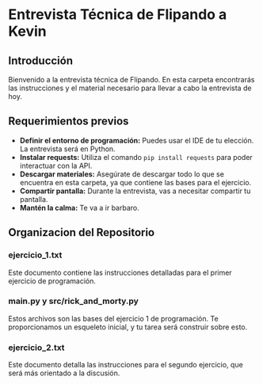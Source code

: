 # Entrevista Técnica de Flipando a Kevin

## Introducción
Bienvenido a la entrevista técnica de Flipando. En esta carpeta encontrarás las instrucciones y el material necesario para llevar a cabo la entrevista de hoy.

## Requerimientos previos
- **Definir el entorno de programación:** Puedes usar el IDE de tu elección. La entrevista será en Python.
- **Instalar requests:** Utiliza el comando `pip install requests` para poder interactuar con la API.
- **Descargar materiales:** Asegúrate de descargar todo lo que se encuentra en esta carpeta, ya que contiene las bases para el ejercicio.
- **Compartir pantalla:** Durante la entrevista, vas a necesitar compartir tu pantalla.
- **Mantén la calma:** Te va a ir barbaro.

## Organizacion del Repositorio

### ejercicio_1.txt
Este documento contiene las instrucciones detalladas para el primer ejercicio de programación.

### main.py y src/rick_and_morty.py
Estos archivos son las bases del ejercicio 1 de programación. Te proporcionamos un esqueleto inicial, y tu tarea será construir sobre esto.

### ejercicio_2.txt
Este documento detalla las instrucciones para el segundo ejercicio, que será más orientado a la discusión.
